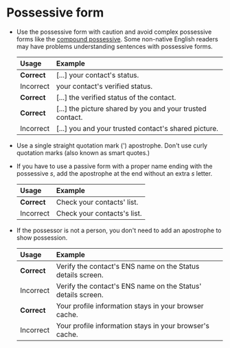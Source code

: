 # Possessive form

- Use the possessive form with caution and avoid complex possessive forms like the [compound possessive](https://www.grammarly.com/blog/possessive-case/). Some non-native English readers may have problems understanding sentences with possessive forms.

    | Usage     | Example |
    |:----------|:--------|
    | **Correct** | [...] your contact's status. |
    | Incorrect   | your contact's verified status.    |
    | **Correct** | [...] the verified status of the contact. |
    | **Correct** | [...] the picture shared by you and your trusted contact. |
    | Incorrect   | [...] you and your trusted contact's shared picture.    |

- Use a single straight quotation mark (') apostrophe. Don't use curly quotation marks (also known as smart quotes.)
- If you have to use a passive form with a proper name ending with the possessive *s*, add the apostrophe at the end without an extra *s* letter.

    | Usage     | Example |
    |:----------|:--------|
    | **Correct** | Check your contacts' list. |
    | Incorrect   | Check your contacts's list.    |

- If the possessor is not a person, you don't need to add an apostrophe to show possession.

    | Usage     | Example |
    |:----------|:--------|
    | **Correct** | Verify the contact's ENS name on the Status details screen. |
    | Incorrect   | Verify the contact's ENS name on the Status' details screen.    |
    | **Correct** | Your profile information stays in your browser cache. |
    | Incorrect   | Your profile information stays in your browser's cache.    |

